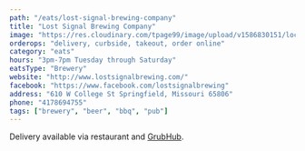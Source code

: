 ```yaml
---
path: "/eats/lost-signal-brewing-company"
title: "Lost Signal Brewing Company"
image: "https://res.cloudinary.com/tpage99/image/upload/v1586830151/local417eats/local417eatslogo.png"
orderops: "delivery, curbside, takeout, order online"
category: "eats"
hours: "3pm-7pm Tuesday through Saturday"
eatsType: "Brewery"
website: "http://www.lostsignalbrewing.com/"
facebook: "https://www.facebook.com/lostsignalbrewing"
address: "610 W College St Springfield, Missouri 65806"
phone: "4178694755"
tags: ["brewery", "beer", "bbq", "pub"]
---
```


Delivery available via restaurant and [GrubHub](https://www.grubhub.com/restaurant/lost-signal-brewing-company-610-w-college-st-springfield/730299).
